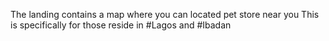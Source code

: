 The landing contains a map where you can located pet store near you
This is specifically for those reside in #Lagos and #Ibadan
